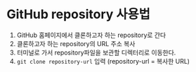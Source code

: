 # GitHub repository 사용법

1. GitHub 홈페이지에서 클론하고자 하는 repository로 간다
2. 클론하고자 하는 repository의 URL 주소 복사
3. 터미널로 가서 repository파일을 보관할 디렉터리로 이동한다.
4. `git clone repository-url` 입력 (repository-url = 복사한 URL)
